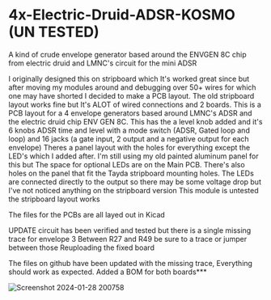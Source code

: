 # 4x-Electric-Druid-ADSR-KOSMO (UN TESTED)
A kind of crude envelope generator based around the ENVGEN 8C chip from electric druid and LMNC's circuit for the mini ADSR

I originally designed this on stripboard which It's worked great since but after moving my modules around and debugging over 50+ wires for which one may have shorted I decided to make a PCB layout. The old stripboard layout works fine but It's ALOT of wired connections and 2 boards.
This is a PCB layout for a 4 envelope generators based around LMNC's ADSR and the electric druid chip ENV GEN 8C.
This has the a level knob added and it's 6 knobs ADSR time and level with a mode switch (ADSR, Gated loop and loop) and 16 jacks (a gate input, 2 output and a negative output for each envelope)
Theres a panel layout with the holes for everything except the LED's which I added after. I'm still using my old painted aluminum panel for this but The space for optional LEDs are on the Main PCB.
There's also holes on the panel that fit the Tayda stripboard mounting holes.
The LEDs are connected directly to the output so there may be some voltage drop but I've not noticed anything on the stripboard version
This module is untested the stripboard layout works

The files for the PCBs are all layed out in Kicad


UPDATE circuit has been verified and tested but there is a single missing trace for envelope 3
Between R27 and R49 be sure to a trace or jumper between those Reuploading the fixed board

The files on github have been updated with the missing trace, Everything should work as expected.
Added a BOM for both boards***


![Screenshot 2024-01-28 200758](https://github.com/ChurroLightyear/4x-Electric-Druid-ADSR-KOSMO/assets/545014/242cc3ee-8498-4798-bc47-4077bf43ada8)
